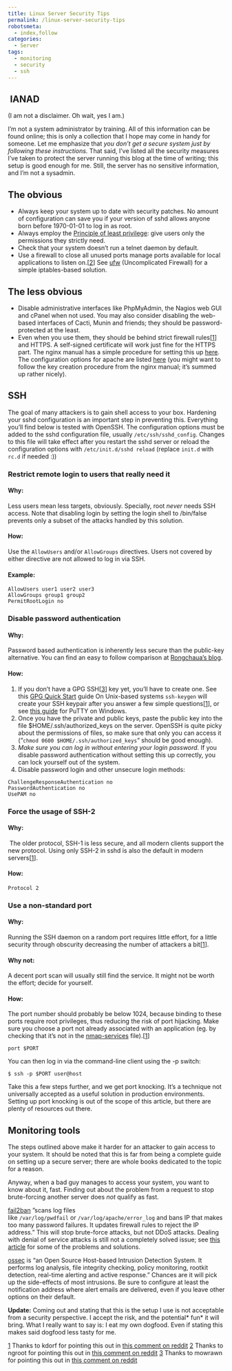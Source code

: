```yaml
---
title: Linux Server Security Tips
permalink: /linux-server-security-tips
robotsmeta:
  - index,follow
categories:
  - Server
tags:
  - monitoring
  - security
  - ssh
---
```

##  IANAD

(I am not a disclaimer. Oh wait, yes I am.)

I’m not a system administrator by training. All of this information can be found online; this is only a collection that I hope may come in handy for someone. Let me emphasize that *you don’t get a secure system just by following these instructions.* That said, I’ve listed all the security measures I’ve taken to protect the server running this blog at the time of writing; this setup is good enough for me. Still, the server has no sensitive information, and I’m not a sysadmin.

<!-- more -->

## The obvious

*   Always keep your system up to date with security patches. No amount of configuration can save you if your version of sshd allows anyone born before 1970-01-01 to log in as root.
*   Always employ the [Principle of least privilege][1]: give users only the permissions they strictly need.
*   Check that your system doesn’t run a telnet daemon by default.
*   Use a firewall to close all unused ports manage ports available for local applications to listen on.[[2][2]] See [ufw][3] (Uncomplicated Firewall) for a simple iptables-based solution.

 [1]: http://en.wikipedia.org/wiki/Principle_of_least_privilege
 [2]: #footer-2
 [3]: https://help.ubuntu.com/community/UFW

## The less obvious

*   Disable administrative interfaces like PhpMyAdmin, the Nagios web GUI and cPanel when not used. You may also consider disabling the web-based interfaces of Cacti, Munin and friends; they should be password-protected at the least.
*   Even when you use them, they should be behind strict firewall rules[[1][4]] and HTTPS. A self-signed certificate will work just fine for the HTTPS part. The nginx manual has a simple procedure for setting this up [here][5]. The configuration options for apache are listed [here][6] (you might want to follow the key creation procedure from the nginx manual; it’s summed up rather nicely).

 [4]: #footer-1
 [5]: http://wiki.nginx.org/HttpSslModule
 [6]: http://httpd.apache.org/docs/2.0/ssl/ssl_howto.html

## SSH

The goal of many attackers is to gain shell access to your box. Hardening your sshd configuration is an important step in preventing this. Everything you’ll find below is tested with OpenSSH. The configuration options must be added to the sshd configuration file, usually `/etc/ssh/sshd_config`. Changes to this file will take effect after you restart the sshd server or reload the configuration options with `/etc/init.d/sshd reload` (replace `init.d` with `rc.d` if needed :))

### Restrict remote login to users that really need it

#### Why:

Less users mean less targets, obviously. Specially, root *never* needs SSH access. Note that disabling login by setting the login shell to /bin/false prevents only a subset of the attacks handled by this solution.

#### How:

Use the `AllowUsers` and/or `AllowGroups` directives. Users not covered by either directive are not allowed to log in via SSH.

#### Example:

    AllowUsers user1 user2 user3
    AllowGroups group1 group2
    PermitRootLogin no

### Disable password authentication

#### **Why:**

Password based authentication is inherently less secure than the public-key alternative. You can find an easy to follow comparison at [Rongchaua’s blog][7].

 [7]: http://rongchaua.net/blog/ssh-password-vs-public-key/

#### How:

1.  If you don’t have a GPG SSH[[3][8]] key yet, you’ll have to create one. See this [GPG Quick Start][9] guide On Unix-based systems `ssh-keygen` will create your SSH keypair after you answer a few simple questions[[1][4]], or see [this guide][10] for PuTTY on Windows.
2.  Once you have the private and public keys, paste the public key into the file $HOME/.ssh/authorized_keys on the server. OpenSSH is quite picky about the permissions of files, so make sure that only you can access it (“`chmod 0600 $HOME/.ssh/authorized_keys`“ should be good enough).
3.  *Make sure you can log in without entering your login password.* If you disable password authentication without setting this up correctly, you can lock yourself out of the system.
4.  Disable password login and other unsecure login methods:

 [8]: #footer-3
 [9]: http://www.madboa.com/geek/gpg-quickstart/
 [10]: http://unixwiz.net/techtips/putty-openssh.html#keypair

    ChallengeResponseAuthentication no
    PasswordAuthentication no
    UsePAM no

### Force the usage of SSH-2

#### Why:

 The older protocol, SSH-1 is less secure, and all modern clients support the new protocol. Using only SSH-2 in sshd is also the default in modern servers[[1][4]].

#### How:

    Protocol 2

### Use a non-standard port

#### Why:

Running the SSH daemon on a random port requires little effort, for a little security through obscurity decreasing the number of attackers a bit[[1][4]].

#### Why not:

A decent port scan will usually still find the service. It might not be worth the effort; decide for yourself.

#### **How:**

The port number should probably be below 1024, because binding to these ports require root privileges, thus reducing the risk of port hijacking. Make sure you choose a port not already associated with an application (eg. by checking that it’s not in the [nmap-services][11] file).[[1][4]]

 [11]: http://nmap.org/book/nmap-services.html

    port $PORT

You can then log in via the command-line client using the -p switch:

    $ ssh -p $PORT user@host

Take this a few steps further, and we get port knocking. It’s a technique not universally accepted as a useful solution in production environments. Setting up port knocking is out of the scope of this article, but there are plenty of resources out there.

## Monitoring tools

The steps outlined above make it harder for an attacker to gain access to your system. It should be noted that this is far from being a complete guide on setting up a secure server; there are whole books dedicated to the topic for a reason.

Anyway, when a bad guy manages to access your system, you want to know about it, fast. Finding out about the problem from a request to stop brute-forcing another server does *not* qualify as fast.

[fail2ban][12] ”scans log files like `/var/log/pwdfail` or `/var/log/apache/error_log` and bans IP that makes too many password failures. It updates firewall rules to reject the IP address.” This will stop brute-force attacks, but not DDoS attacks. Dealing with denial of service attacks is still not a completely solved issue; see [this article][13] for some of the problems and solutions.

 [12]: http://www.fail2ban.org/wiki/index.php/Main_Page
 [13]: http://thenextweb.com/media/2011/05/02/ddos-attacks-prevention-and-mitigation/

[ossec][14] is “an Open Source Host-based Intrusion Detection System. It performs log analysis, file integrity checking, policy monitoring, rootkit detection, real-time alerting and active response.” Chances are it will pick up the side-effects of most intrusions. Be sure to configure at least the notification address where alert emails are delivered, even if you leave other options on their default.

 [14]: http://www.ossec.net/

**Update:** Coming out and stating that this is the setup I use is not acceptable from a security perspective. I accept the risk, and the potential* fun* it will bring. What I really want to say is: I eat my own dogfood. Even if stating this makes said dogfood less tasty for me.

[1] Thanks to kdorf for pointing this out in [this comment on reddit][15]
[2] Thanks to ngroot for pointing this out in [this comment on reddit][16]
[3] Thanks to mowrawn for pointing this out in [this comment on reddit][17]

 [15]: http://www.reddit.com/r/linux/comments/n2g2n/basic_linux_server_security_tips/c35qx08
 [16]: http://www.reddit.com/r/linux/comments/n2g2n/basic_linux_server_security_tips/c35tetr
 [17]: http://www.reddit.com/r/linux/comments/n2g2n/basic_linux_server_security_tips/c35u3yr
